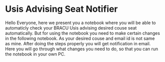 # Usis Advising Seat Notifier
<p>Hello Everyone, here we present you a notebook where you will be able to automaticly check your BRACU Usis advising desired couse seat automatically. But for using the notebook you need to make certain changes in the following notebook. As your desired couse and email id is not same as mine. After doing the steps properly you will get notification in email. Here you will go through what changes you need to do, so that you can run the notebook in your own PC.</p>
